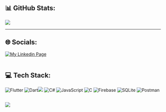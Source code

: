 <!---
WosMendes/WosMendes is a ✨ special ✨ repository because its `README.md` (this file) appears on your GitHub profile.
You can click the Preview link to take a look at your changes.
--->

<!--# 👋 Hi, I'm Wos Mendes:
💻: Flutter developer at Grupo Boticário;<br>👨‍🎓: Computer Science student at the State University of Ceará;<br>🕹️: I love to play and develop videogames in my spare time; -->
## 📊 GitHub Stats:
<!-- ![](https://github-readme-stats.vercel.app/api?username=WosMendes&theme=darcula&hide_border=false&include_all_commits=false&count_private=false) -->
![](https://github-readme-streak-stats.herokuapp.com/?user=WosMendes&theme=darcula&hide_border=false)
<!-- ![](https://github-readme-stats.vercel.app/api/top-langs/?username=WosMendes&theme=darcula&hide_border=false&include_all_commits=false&count_private=false&layout=compact) -->

---

## 🌐 Socials:
<a href=https://www.linkedin.com/in/wosley-mendes-405159a2><img alt='My Linkedin Page' src="https://img.shields.io/badge/LinkedIn-0077B5?style=for-the-badge&logo=linkedin&logoColor=white" /></a> <br> <br>


## 💻 Tech Stack:
![Flutter](https://img.shields.io/badge/Flutter-%2302569B.svg?style=for-the-badge&logo=Flutter&logoColor=white) ![Dart](https://img.shields.io/badge/dart-%230175C2.svg?style=for-the-badge&logo=dart&logoColor=white)<img src="https://img.shields.io/badge/Unity-100000?style=for-the-badge&logo=unity&logoColor=white"/> ![C#](https://img.shields.io/badge/c%23-%23239120.svg?style=for-the-badge&logo=c-sharp&logoColor=white) ![JavaScript](https://img.shields.io/badge/javascript-%23323330.svg?style=for-the-badge&logo=javascript&logoColor=%23F7DF1E)  ![C](https://img.shields.io/badge/c-%2300599C.svg?style=for-the-badge&logo=c&logoColor=white) ![Firebase](https://img.shields.io/badge/firebase-%23039BE5.svg?style=for-the-badge&logo=firebase) ![SQLite](https://img.shields.io/badge/sqlite-%2307405e.svg?style=for-the-badge&logo=sqlite&logoColor=white) ![Postman](https://img.shields.io/badge/Postman-FF6C37?style=for-the-badge&logo=postman&logoColor=white) <br> <br>

<!--
## Personal Projects: 
<a href='https://play.google.com/store/apps/details?id=com.Sonante.FTK&hl=pt_BR'> <code><img alt='My Game Find The Key' src="https://play-lh.googleusercontent.com/nsAa8P3lrgDfnjVNbA4jpmOCNLcTPx_KnDskptgwdc0155gzSROGe5lEGbEW0yXP-GU=s360" width="34"/></code></a> <br> <br>

-->

[![](https://visitcount.itsvg.in/api?id=WosMendes&icon=0&color=4)](https://visitcount.itsvg.in)

<!-- Proudly created with GPRM ( https://gprm.itsvg.in ) -->
